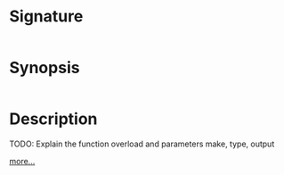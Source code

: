 # Signature
```vikid-signature
```

# Synopsis
```vikid-synopsis
```

# Description
TODO: Explain the function overload and parameters make, type, output

[more...](https://en.wikipedia.org/wiki/Set_(mathematics))
